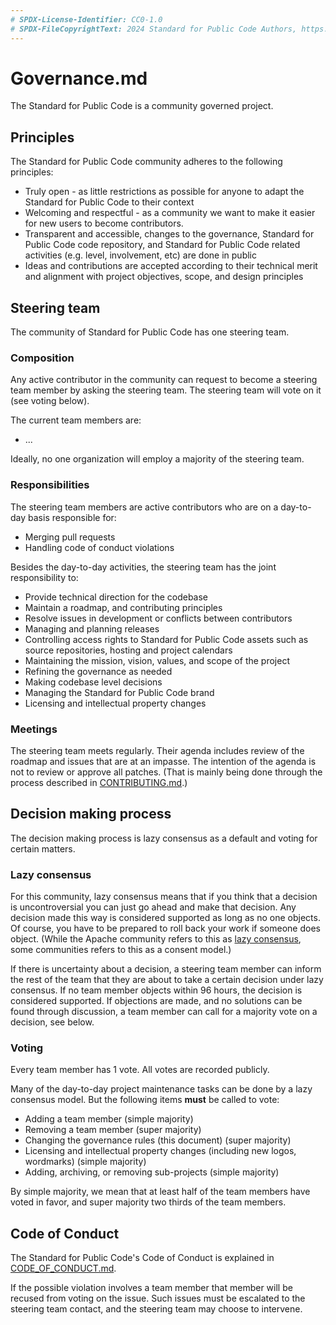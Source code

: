 ```yaml
---
# SPDX-License-Identifier: CC0-1.0
# SPDX-FileCopyrightText: 2024 Standard for Public Code Authors, https://github.com/standard-for-public-code/standard-for-public-code/blob/develop/AUTHORS.md
---
```


# Governance.md

The Standard for Public Code is a community governed project.

## Principles

The Standard for Public Code community adheres to the following principles:

* Truly open - as little restrictions as possible for anyone to adapt the Standard for Public Code to their context
* Welcoming and respectful - as a community we want to make it easier for new users to become contributors.
* Transparent and accessible, changes to the governance, Standard for Public Code code repository, and Standard for Public Code related activities (e.g. level, involvement, etc) are done in public
* Ideas and contributions are accepted according to their technical merit and alignment with project objectives, scope, and design principles

## Steering team

The community of Standard for Public Code has one steering team.

### Composition

Any active contributor in the community can request to become a steering team member by asking the steering team. The steering team will vote on it (see voting below).

The current team members are:

* ...

Ideally, no one organization will employ a majority of the steering team.

### Responsibilities

The steering team members are active contributors who are on a day-to-day basis responsible for:

* Merging pull requests
* Handling code of conduct violations

Besides the day-to-day activities, the steering team has the joint responsibility to:

* Provide technical direction for the codebase
* Maintain a roadmap, and contributing principles
* Resolve issues in development or conflicts between contributors
* Managing and planning releases
* Controlling access rights to Standard for Public Code assets such as source repositories, hosting and project calendars
* Maintaining the mission, vision, values, and scope of the project
* Refining the governance as needed
* Making codebase level decisions
* Managing the Standard for Public Code brand
* Licensing and intellectual property changes

### Meetings

The steering team meets regularly.
Their agenda includes review of the roadmap and issues that are at an impasse.
The intention of the agenda is not to review or approve all patches.
(That is mainly being done through the process described in [CONTRIBUTING.md](CONTRIBUTING.md).)

## Decision making process

The decision making process is lazy consensus as a default and voting for certain matters.

### Lazy consensus

For this community, lazy consensus means that if you think that a decision is uncontroversial you can just go ahead and make that decision.
Any decision made this way is considered supported as long as no one objects.
Of course, you have to be prepared to roll back your work if someone does object.
(While the Apache community refers to this as [lazy consensus](https://community.apache.org/committers/decisionMaking.html), some communities refers to this as a consent model.)

If there is uncertainty about a decision, a steering team member can inform the rest of the team that they are about to take a certain decision under lazy consensus.
If no team member objects within 96 hours, the decision is considered supported.
If objections are made, and no solutions can be found through discussion, a team member can call for a majority vote on a decision, see below.

### Voting

Every team member has 1 vote.
All votes are recorded publicly.

Many of the day-to-day project maintenance tasks can be done by a lazy consensus model.
But the following items **must** be called to vote:

* Adding a team member (simple majority)
* Removing a team member (super majority)
* Changing the governance rules (this document) (super majority)
* Licensing and intellectual property changes (including new logos, wordmarks) (simple majority)
* Adding, archiving, or removing sub-projects (simple majority)

By simple majority, we mean that at least half of the team members have voted in favor, and super majority two thirds of the team members.

## Code of Conduct

The Standard for Public Code's Code of Conduct is explained in [CODE_OF_CONDUCT.md](CODE_OF_CONDUCT.md).

If the possible violation involves a team member that member will be recused from voting on the issue.
Such issues must be escalated to the steering team contact, and the steering team may choose to intervene.
